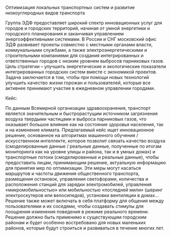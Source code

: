 
Оптимизация локальных транспортных систем и развитие низкоуглеродных видов транспорта  

Группа ЭДФ предоставляет широкий спектр инновационных услуг для городов и городских территорий, начиная от умной энергетики и городского планирования и заканчивая управлением энергоэффективными системами. В России и СНГ московский офис ЭДФ развивает проекты совместно с местными органами власти, коммунальными службами, а также электроэнергетическими и строительными компаниями для создания интегрированных и ответственных городов с низким уровнем выбросов парниковых газов. 
Цель стратегии – улучшить энергетические и экологические показатели интегрированных городских систем вместе с экономикой проектов. Задача заключается в том, чтобы при помощи новых технологий улучшить качество жизни горожан и пользователей, которые все активнее принимают участие в ежедневном управлении городами.  

Кейс:

По данным Всемирной организации здравоохранения, транспорт является значительным и быстрорастущим источником загрязнения воздуха твердыми частицами и выброса парниковых газов, что оказывает большое влияние как на состояние здоровья населения, так и на изменение климата. 
Предлагаемый кейс ищет инновационное решение, основанное на алгоритмах машинного обучения / искусственном интеллекте, которое позволит связать качество воздуха (смоделированные данные / реальные данные, полученные по итогам мониторинга как на уровне улицы и района, так и в умных домах) и транспортные потоки (смоделированные и реальные данные), чтобы предоставить лицам, принимающим решение, актуальную информацию для принятия мер по оптимизации. 
Эти меры могут касаться маршрутов и частоты движения общественного транспорта, размещения остановок, управления светофорами, количества и расположения станций для зарядки электромобилей, управления «микромобильностью» или мобильностью «последней мили» (шеринг электроскутеров или велосипедов), установки вентиляции в домах… 
Решение также может включать в себя платформу для общения между пользователями и их соседями, чтобы создавать стимулы для поощрения изменения поведения в режиме реального времени. 
Решение должно быть применимо к существующим городским районам и будет особенно востребовано для новых маленьких районов, которые будут строиться и развиваться в течение многих лет. 
